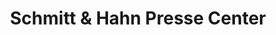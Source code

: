 ---
title: "Schmitt & Hahn Presse Center"
url: /freiburg-im-breisgau/schmitt-und-hahn-presse-center/
shop: Zeitungen
---